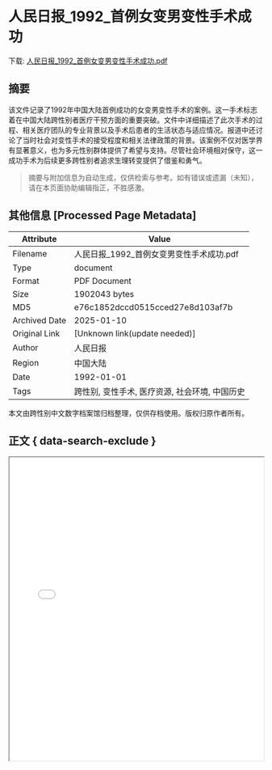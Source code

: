 # 人民日报_1992_首例女变男变性手术成功

<!-- tcd_download_link -->
下载: <a href="../人民日报_1992_首例女变男变性手术成功.pdf" download>人民日报_1992_首例女变男变性手术成功.pdf</a>
<!-- tcd_download_link_end -->

## 摘要

<!-- tcd_abstract -->
该文件记录了1992年中国大陆首例成功的女变男变性手术的案例。这一手术标志着在中国大陆跨性别者医疗干预方面的重要突破。文件中详细描述了此次手术的过程、相关医疗团队的专业背景以及手术后患者的生活状态与适应情况。报道中还讨论了当时社会对变性手术的接受程度和相关法律政策的背景。该案例不仅对医学界有显著意义，也为多元性别群体提供了希望与支持。尽管社会环境相对保守，这一成功手术为后续更多跨性别者追求生理转变提供了借鉴和勇气。

<!-- tcd_abstract_end -->

> 摘要与附加信息为自动生成，仅供检索与参考。如有错误或遗漏（未知），请在本页面协助编辑指正，不胜感激。

## 其他信息 [Processed Page Metadata]

| Attribute       | Value                                  |
|-----------------|----------------------------------------|
| Filename        | 人民日报_1992_首例女变男变性手术成功.pdf                             |
| Type            | document                                 |
| Format          | PDF Document                               |
| Size            | 1902043 bytes                           |
| MD5             | e76c1852dccd0515cced27e8d103af7b                                  |
| Archived Date   | 2025-01-10                             |
| Original Link   | [Unknown link(update needed)]                         |
| Author          | 人民日报                               |
| Region          | 中国大陆                               |
| Date            | 1992-01-01                                 |
| Tags            | 跨性别, 变性手术, 医疗资源, 社会环境, 中国历史                                 |

本文由跨性别中文数字档案馆归档整理，仅供存档使用。版权归原作者所有。


## 正文 { data-search-exclude }

<!-- tcd_main_text -->
<iframe src="../人民日报_1992_首例女变男变性手术成功.pdf" width="100%" height="600px">
    <p>无法显示PDF，请下载查看。</p>
</iframe>
<!-- tcd_main_text_end -->

